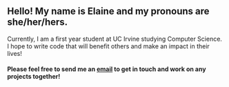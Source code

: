 
<!---
elainelt/elainelt is a ✨ special ✨ repository because its `README.md` (this file) appears on your GitHub profile.
You can click the Preview link to take a look at your changes.
--->

## **Hello! My name is Elaine and my pronouns are she/her/hers.**
Currently, I am a first year student at UC Irvine studying Computer Science.  
I hope to write code that will benefit others and make an impact in their lives!

#### Please feel free to send me an [email](mailto:elainelt@uci.edu) to get in touch and work on any projects together!

